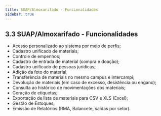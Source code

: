 ```yaml
---
title: SUAP/Almoxarifado - Funcionalidades
sidebar: true
---
```


## 3.3 SUAP/Almoxarifado - Funcionalidades

  * Acesso personalizado ao sistema por meio de perfis;
  * Cadastro unificado de materiais;
  * Controle de empenhos;
  * Cadastro de entrada de material (compra e doação);
  * Cadastro unificado de pessoas jurídicas;
  * Adição da foto do material;
  * Transferência de materiais no mesmo campus e intercampi;
  * Devolução de materiais (em caso de excesso, desistência ou engano);
  * Consulta ao histórico de movimentações dos materiais;
  * Geração de etiquetas;
  * Exportação de lista de materiais para CSV e XLS (Excel);
  * Gestão de Estoques;
  * Emissão de Relatórios (RMA, Balancete, saídas por setor).